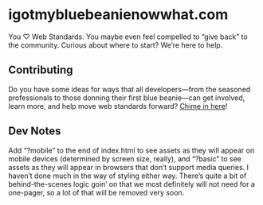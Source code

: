 # igotmybluebeanienowwhat.com

You ♡ Web Standards. You maybe even feel compelled to “give back” to the community. Curious about where to start? We’re here to help.

## Contributing

Do you have some ideas for ways that all developers—from the seasoned professionals to those donning their first blue beanie—can get involved, learn more, and help move web standards forward? [Chime in here](https://etherpad.mozilla.org/igotmybeanie)!



## Dev Notes

Add “?mobile” to the end of index.html to see assets as they will appear on mobile devices (determined by screen size, really), and “?basic” to see assets as they will appear in browsers that don’t support media queries. I haven’t done much in the way of styling either way. There’s quite a bit of behind-the-scenes logic goin’ on that we most definitely will not need for a one-pager, so a lot of that will be removed very soon.